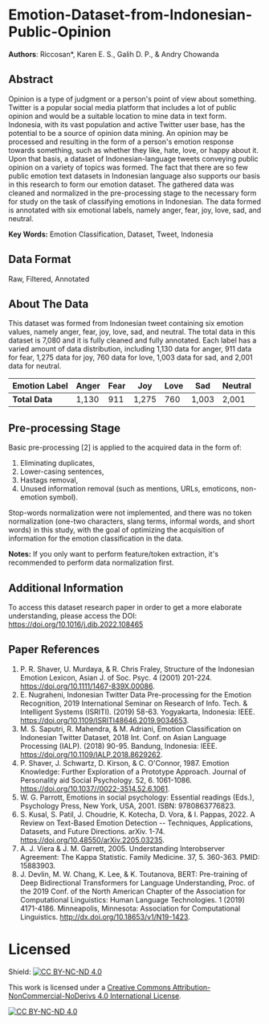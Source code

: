 # **Emotion-Dataset-from-Indonesian-Public-Opinion**
**Authors**: Riccosan*, Karen E. S., Galih D. P., & Andry Chowanda

## Abstract
Opinion is a type of judgment or a person's point of view about something. Twitter is a popular social media platform that includes a lot of public opinion and would be a suitable location to mine data in text form. Indonesia, with its vast population and active Twitter user base, has the potential to be a source of opinion data mining. An opinion may be processed and resulting in the form of a person's emotion response towards something, such as whether they like, hate, love, or happy about it. Upon that basis, a dataset of Indonesian-language tweets conveying public opinion on a variety of topics was formed. The fact that there are so few public emotion text datasets in Indonesian language also supports our basis in this research to form our emotion dataset. The gathered data was cleaned and normalized in the pre-processing stage to the necessary form for study on the task of classifying emotions in Indonesian. The data formed is annotated with six emotional labels, namely anger, fear, joy, love, sad, and neutral.

**Key Words:** Emotion Classification, Dataset, Tweet, Indonesia

## Data Format
Raw, Filtered, Annotated

## About The Data
This dataset was formed from Indonesian tweet containing six emotion values, namely anger, fear, joy, love, sad, and neutral. The total data in this dataset is 7,080 and it is fully cleaned and fully annotated. Each label has a varied amount of data distribution, including 1,130 data for anger, 911 data for fear, 1,275 data for joy, 760 data for love, 1,003 data for sad, and 2,001 data for neutral.

| **Emotion Label** | Anger |  Fear  |  Joy  | Love |  Sad  | Neutral |
| ----------------- | ----- | ------ | ----- | ---- | ----- | ------- |
| **Total Data**    | 1,130 |   911  | 1,275 |  760 | 1,003 |  2,001  |

## Pre-processing Stage
Basic pre-processing [2] is applied to the acquired data in the form of:
1. Eliminating duplicates,
2. Lower-casing sentences,
3. Hastags removal,
4. Unused information removal (such as mentions, URLs, emoticons, non-emotion symbol).

Stop-words normalization were not implemented, and there was no token normalization (one-two characters, slang terms, informal words, and short words) in this study, with the goal of optimizing the acquisition of information for the emotion classification in the data.

**Notes:**
If you only want to perform feature/token extraction, it's recommended to perform data normalization first.

## Additional Information
To access this dataset research paper in order to get a more elaborate understanding, please access the DOI: https://doi.org/10.1016/j.dib.2022.108465

## Paper References
1. P. R. Shaver, U. Murdaya, & R. Chris Fraley, Structure of the Indonesian Emotion Lexicon, Asian J. of Soc. Psyc. 4 (2001) 201-224. https://doi.org/10.1111/1467-839X.00086.
2. E. Nugraheni, Indonesian Twitter Data Pre-processing for the Emotion Recognition, 2019 International Seminar on Research of Info. Tech. & Intelligent Systems (ISRITI). (2019) 58-63. Yogyakarta, Indonesia: IEEE. https://doi.org/10.1109/ISRITI48646.2019.9034653.
3. M. S. Saputri, R. Mahendra, & M. Adriani, Emotion Classification on Indonesian Twitter Dataset, 2018 Int. Conf. on Asian Language Processing (IALP). (2018) 90-95. Bandung, Indonesia: IEEE. https://doi.org/10.1109/IALP.2018.8629262.
4. P. Shaver, J. Schwartz, D. Kirson, & C. O'Connor, 1987. Emotion Knowledge: Further Exploration of a Prototype Approach. Journal of Personality aid Social Psychology. 52, 6. 1061-1086. https://doi.org/10.1037//0022-3514.52.6.1061.
5. W. G. Parrott, Emotions in social psychology: Essential readings (Eds.), Psychology Press, New York, USA, 2001. ISBN: 9780863776823.
6. S. Kusal, S. Patil, J. Choudrie, K. Kotecha, D. Vora, & I. Pappas, 2022. A Review on Text-Based Emotion Detection -- Techniques, Applications, Datasets, and Future Directions. arXiv. 1-74. https://doi.org/10.48550/arXiv.2205.03235.
7. A. J. Viera & J. M. Garrett, 2005. Understanding Interobserver Agreement: The Kappa Statistic. Family Medicine. 37, 5. 360-363. PMID: 15883903.
8. J. Devlin, M. W. Chang, K. Lee, & K. Toutanova, BERT: Pre-training of Deep Bidirectional Transformers for Language Understanding, Proc. of the 2019 Conf. of the North American Chapter of the Association for Computational Linguistics: Human Language Technologies. 1 (2019) 4171-4186. Minneapolis, Minnesota: Association for Computational Linguistics. http://dx.doi.org/10.18653/v1/N19-1423.


# Licensed
Shield: [![CC BY-NC-ND 4.0][cc-by-nc-nd-shield]][cc-by-nc-nd]

This work is licensed under a
[Creative Commons Attribution-NonCommercial-NoDerivs 4.0 International License][cc-by-nc-nd].

[![CC BY-NC-ND 4.0][cc-by-nc-nd-image]][cc-by-nc-nd]

[cc-by-nc-nd]: http://creativecommons.org/licenses/by-nc-nd/4.0/
[cc-by-nc-nd-image]: https://licensebuttons.net/l/by-nc-nd/4.0/88x31.png
[cc-by-nc-nd-shield]: https://img.shields.io/badge/License-CC%20BY--NC--ND%204.0-lightgrey.svg
